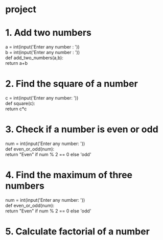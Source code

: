 # project
# 1. Add two numbers <br>
a = int(input('Enter any number :  ')) <br>
b = int(input('Enter any number :  '))  <br>
def add_two_numbers(a,b):  <br>
    return a+b <br>

# 2. Find the square of a number <br> 
c = int(input('Enter any number: ')) <br>
def square(c): <br>
    return c*c <br>

# 3. Check if a number is even or odd <br> 
num = int(input('Enter any number: ')) <br> 
def even_or_odd(num): <br>
    return "Even" if num % 2 == 0 else 'odd' <br>

# 4. Find the maximum of three numbers <br>
num = int(input('Enter any number: ')) <br>
def even_or_odd(num): <br>
    return "Even" if num % 2 == 0 else 'odd' <br>

# 5. Calculate factorial of a number <br>
    
